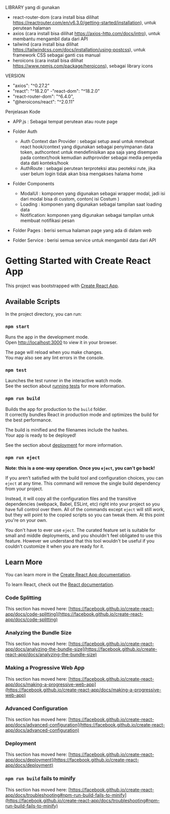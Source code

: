 LIBRARY yang di gunakan
- react-router-dom (cara install bisa dilihat https://reactrouter.com/en/v6.3.0/getting-started/installation), untuk perutean halaman
- axios (cara install bisa dilihat https://axios-http.com/docs/intro),  untuk membantu mengambil data dari API
- tailwind (cara install bisa dilihat https://tailwindcss.com/docs/installation/using-postcss), untuk framework CSS sebagai ganti css manual
- heroicons (cara install bisa dilihat https://www.npmjs.com/package/heroicons), sebagai library icons

VERSION
- "axios": "^0.27.2"
- "react": "^18.2.0" 
-"react-dom": "^18.2.0"
- "react-router-dom": "^6.4.0",
- "@heroicons/react": "^2.0.11"

Penjelasan Kode

- APP.js : Sebagai tempat perutean atau route page

- Folder Auth 
  * Auth Context dan Provider : sebagai setup awal untuk mmebuat react hook/context yang digunakan sebagai penyimpanan data token, authcontext untuk mendefinisikan apa saja yang disempan pada context/hook kemudian authprovider sebagai media penyedia data dati konteks/hook
  * AuthRoute : sebagai perutean terproteksi atau peoteksi rute, jika user belum login tidak akan bisa mengakses halama home
  
- Folder Components
  * ModalUI : komponen yang digunakan sebagai wrapper modal, jadi isi dari modal bisa di custom, conton(<Modal> isi Costum </Modal>)
  * Loading : komponen yang digunakan sebagai tampilan saat loading data
  * Notification: komponen yang digunakan sebagai tampilan untuk membuat notifikasi pesan

- Folder Pages : berisi semua halaman page yang ada di dalam web

- Folder Service : berisi semua service untuk mengambil data dari API

# Getting Started with Create React App

This project was bootstrapped with [Create React App](https://github.com/facebook/create-react-app).

## Available Scripts

In the project directory, you can run:

### `npm start`

Runs the app in the development mode.\
Open [http://localhost:3000](http://localhost:3000) to view it in your browser.

The page will reload when you make changes.\
You may also see any lint errors in the console.

### `npm test`

Launches the test runner in the interactive watch mode.\
See the section about [running tests](https://facebook.github.io/create-react-app/docs/running-tests) for more information.

### `npm run build`

Builds the app for production to the `build` folder.\
It correctly bundles React in production mode and optimizes the build for the best performance.

The build is minified and the filenames include the hashes.\
Your app is ready to be deployed!

See the section about [deployment](https://facebook.github.io/create-react-app/docs/deployment) for more information.

### `npm run eject`

**Note: this is a one-way operation. Once you `eject`, you can't go back!**

If you aren't satisfied with the build tool and configuration choices, you can `eject` at any time. This command will remove the single build dependency from your project.

Instead, it will copy all the configuration files and the transitive dependencies (webpack, Babel, ESLint, etc) right into your project so you have full control over them. All of the commands except `eject` will still work, but they will point to the copied scripts so you can tweak them. At this point you're on your own.

You don't have to ever use `eject`. The curated feature set is suitable for small and middle deployments, and you shouldn't feel obligated to use this feature. However we understand that this tool wouldn't be useful if you couldn't customize it when you are ready for it.

## Learn More

You can learn more in the [Create React App documentation](https://facebook.github.io/create-react-app/docs/getting-started).

To learn React, check out the [React documentation](https://reactjs.org/).

### Code Splitting

This section has moved here: [https://facebook.github.io/create-react-app/docs/code-splitting](https://facebook.github.io/create-react-app/docs/code-splitting)

### Analyzing the Bundle Size

This section has moved here: [https://facebook.github.io/create-react-app/docs/analyzing-the-bundle-size](https://facebook.github.io/create-react-app/docs/analyzing-the-bundle-size)

### Making a Progressive Web App

This section has moved here: [https://facebook.github.io/create-react-app/docs/making-a-progressive-web-app](https://facebook.github.io/create-react-app/docs/making-a-progressive-web-app)

### Advanced Configuration

This section has moved here: [https://facebook.github.io/create-react-app/docs/advanced-configuration](https://facebook.github.io/create-react-app/docs/advanced-configuration)

### Deployment

This section has moved here: [https://facebook.github.io/create-react-app/docs/deployment](https://facebook.github.io/create-react-app/docs/deployment)

### `npm run build` fails to minify

This section has moved here: [https://facebook.github.io/create-react-app/docs/troubleshooting#npm-run-build-fails-to-minify](https://facebook.github.io/create-react-app/docs/troubleshooting#npm-run-build-fails-to-minify)
